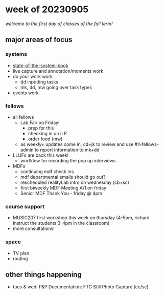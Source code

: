 # week of 20230905
*welcome to the first day of classes of the fall term!*

## major areas of focus
### systems
* [state-of-the-system-book](https://hackmd.io/@ll-23-24/BJdwWh10h/%2FdNihu5DgQau_Gm6yv_PTuQ)
* live capture and annotation/moments work
* do your work work
    * dd inputting tasks
    * mk, dd, mw going over task types
* events work
### fellows
* all fellows
    * Lab Fair on Friday!
        * prep for this
        * checking in on ILP
        * order food (mw)
    * as weekly+ updates come in, cd+jk to review and use #ll-fellows-admin to report information to mk+dd
* LLUFs are back this week!
    * worfklow for recording the pop up interviews
* MDFs
    * continuing mdf check ins
    * mdf departmental emails should go out?
    * rescheduled realityLab intro on wednesday (cb+sc)
    * first biweekly MDF Meeting A/1 on friday
    *  Senior MDF Thank You - friday @ 4pm
### course support
* MUSIC207 first workshop this week on thursday (4-5pm, richard instruct the students 3-4pm in the classroom)
* more consultations!
### space
* TV plan
* routing
## other things happening
* tues & wed: P&P Documentation: FTC Still Photo Capture (cc/sc)
